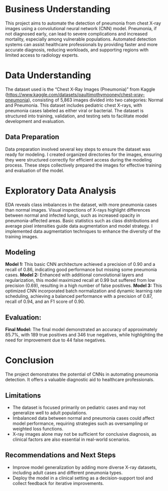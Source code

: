 # Business Understanding
This project aims to automate the detection of pneumonia from chest X-ray images using a convolutional neural network (CNN) model. Pneumonia, if not diagnosed early, can lead to severe complications and increased mortality, especially among vulnerable populations. Automated detection systems can assist healthcare professionals by providing faster and more accurate diagnosis, reducing workloads, and supporting regions with limited access to radiology experts.

# Data Understanding
The dataset used is the “Chest X-Ray Images (Pneumonia)” from Kaggle (https://www.kaggle.com/datasets/paultimothymooney/chest-xray-pneumonia), consisting of 5,863 images divided into two categories: Normal and Pneumonia. This dataset includes pediatric chest X-rays, with pneumonia cases labeled as either viral or bacterial. The dataset is structured into training, validation, and testing sets to facilitate model development and evaluation.

## Data Preparation
Data preparation involved several key steps to ensure the dataset was ready for modeling. I created organized directories for the images, ensuring they were structured correctly for efficient access during the modeling process. These steps collectively prepared the images for effective training and evaluation of the model.

# Exploratory Data Analysis
EDA reveals class imbalances in the dataset, with more pneumonia cases than normal images. Visual inspections of X-rays highlight differences between normal and infected lungs, such as increased opacity in pneumonia-affected areas. Basic statistics such as class distributions and average pixel intensities guide data augmentation and model strategy. I implemented data augmentation techniques to enhance the diversity of the training images. 

## Modeling
**Model 1:** This basic CNN architecture achieved a precision of 0.90 and a recall of 0.86, indicating good performance but missing some pneumonia cases.
**Model 2:** Enhanced with additional convolutional layers and regularization, this model maximized recall at 0.99 but suffered from low precision (0.69), resulting in a high number of false positives.
**Model 3:** This optimized CNN incorporated batch normalization and dynamic learning rate scheduling, achieving a balanced performance with a precision of 0.87, recall of 0.94, and an F1 score of 0.90.

## Evaluation:
**Final Model:** The final model demonstrated an accuracy of approximately 85.7%, with 189 true positives and 346 true negatives, while highlighting the need for improvement due to 44 false negatives.

# Conclusion
The project demonstrates the potential of CNNs in automating pneumonia detection. It offers a valuable diagnostic aid to healthcare professionals.

## Limitations
- The dataset is focused primarily on pediatric cases and may not generalize well to adult populations.
- Imbalanced data between normal and pneumonia cases could affect model performance, requiring strategies such as oversampling or weighted loss functions.
- X-ray images alone may not be sufficient for conclusive diagnosis, as clinical factors are also essential in real-world scenarios.

## Recommendations and Next Steps
- Improve model generalization by adding more diverse X-ray datasets, including adult cases and different pneumonia types.
- Deploy the model in a clinical setting as a decision-support tool and collect feedback for iterative improvements.

